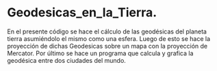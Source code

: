 # Geodesicas_en_la_Tierra.
En el presente código se hace el cálculo de las geodésicas del planeta tierra asumiéndolo el mismo como una esfera. Luego de esto se hace la proyección de dichas Geodesicas sobre un mapa con la proyección de Mercator. Por último se hace un programa que calcula y grafica la geodésica entre dos ciudades del mundo.
